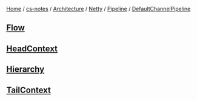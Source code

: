 [Home](https://mengxianbin.github.io) /
[cs-notes](https://mengxianbin.github.io/cs-notes/site) /
[Architecture](https://mengxianbin.github.io/cs-notes/site/Architecture) /
[Netty](https://mengxianbin.github.io/cs-notes/site/Architecture/Netty) /
[Pipeline](https://mengxianbin.github.io/cs-notes/site/Architecture/Netty/Pipeline) /
[DefaultChannelPipeline](https://mengxianbin.github.io/cs-notes/site/Architecture/Netty/Pipeline/DefaultChannelPipeline)

## [Flow](https://mengxianbin.github.io/cs-notes/site/Architecture/Netty/Pipeline/DefaultChannelPipeline/Flow)

## [HeadContext](https://mengxianbin.github.io/cs-notes/site/Architecture/Netty/Pipeline/DefaultChannelPipeline/HeadContext/)

## [Hierarchy](https://mengxianbin.github.io/cs-notes/site/Architecture/Netty/Pipeline/DefaultChannelPipeline/Hierarchy)

## [TailContext](https://mengxianbin.github.io/cs-notes/site/Architecture/Netty/Pipeline/DefaultChannelPipeline/TailContext/)
